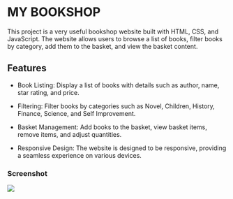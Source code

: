 <h1>MY BOOKSHOP</h1>

<p>This project is a very useful bookshop website built with HTML, CSS, and JavaScript. The website allows users to browse a list of books, filter books by category, add them to the basket, and view the basket content.</p>

<h2>Features</h2>

- <p>Book Listing: Display a list of books with details such as author, name, star rating, and price.</p>

- <p>Filtering: Filter books by categories such as Novel, Children, History, Finance, Science, and Self Improvement.</p>

- <p>Basket Management: Add books to the basket, view basket items, remove items, and adjust quantities.</p>

- <p>Responsive Design: The website is designed to be responsive, providing a seamless experience on various devices.</p>

<h3>Screenshot</h3>

![](Ekrangoruntusu.gif)
